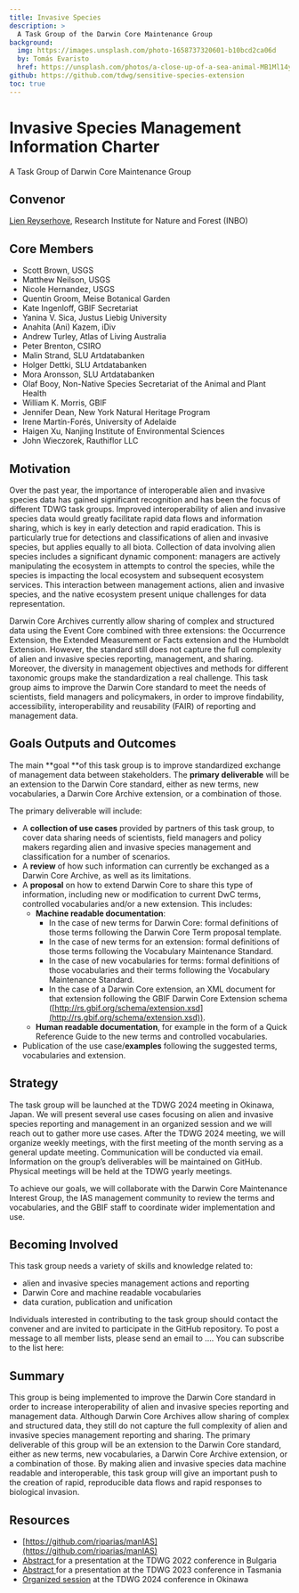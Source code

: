 ```yaml
---
title: Invasive Species
description: >
  A Task Group of the Darwin Core Maintenance Group
background:
  img: https://images.unsplash.com/photo-1658737320601-b10bcd2ca06d
  by: Tomás Evaristo
  href: https://unsplash.com/photos/a-close-up-of-a-sea-animal-MB1Ml14y90U
github: https://github.com/tdwg/sensitive-species-extension
toc: true
---
```


# Invasive Species Management Information Charter

A Task Group of Darwin Core Maintenance Group

## Convenor

[Lien Reyserhove](mailto:lien.reyserhove@inbo.be), Research Institute for Nature and Forest (INBO)


## Core Members

* Scott Brown, USGS
* Matthew Neilson, USGS
* Nicole Hernandez, USGS
* Quentin Groom, Meise Botanical Garden
* Kate Ingenloff, GBIF Secretariat
* Yanina V. Sica, Justus Liebig University 
* Anahita (Ani) Kazem, iDiv
* Andrew Turley, Atlas of Living Australia
* Peter Brenton, CSIRO
* Malin Strand, SLU Artdatabanken
* Holger Dettki, SLU Artdatabanken
* Mora Aronsson, SLU Artdatabanken
* Olaf Booy, Non-Native Species Secretariat of the Animal and Plant Health
* William K. Morris, GBIF
* Jennifer Dean, New York Natural Heritage Program
* Irene Martín-Forés, University of Adelaide
* Haigen Xu, Nanjing Institute of Environmental Sciences
* John Wieczorek, Rauthiflor LLC

## Motivation

Over the past year, the importance of interoperable alien and invasive species data has gained significant recognition and has been the focus of different TDWG task groups. Improved interoperability of alien and invasive species data would greatly facilitate rapid data flows and information sharing, which is key in early detection and rapid eradication. This is particularly true for detections and classifications of alien and invasive species, but applies equally to all biota. Collection of data involving alien species includes a significant dynamic component: managers are actively manipulating the ecosystem in attempts to control the species, while the species is impacting the local ecosystem and subsequent ecosystem services. This interaction between management actions, alien and invasive species, and the native ecosystem present unique challenges for data representation. 

Darwin Core Archives currently allow sharing of complex and structured data using the Event Core combined with three extensions: the Occurrence Extension, the Extended Measurement or Facts extension and the Humboldt Extension. However, the standard still does not capture the full complexity of alien and invasive species reporting, management, and sharing. Moreover, the diversity in management objectives and methods for different taxonomic groups make the standardization a real challenge. This task group aims to improve the Darwin Core standard to meet the needs of scientists, field managers and policymakers, in order to improve findability, accessibility, interoperability and reusability (FAIR) of reporting and management data. 



## Goals Outputs and Outcomes

The main **goal **of this task group is to improve standardized exchange of management data between stakeholders. The **primary deliverable** will be an extension to the Darwin Core standard, either as new terms, new vocabularies, a Darwin Core Archive extension, or a combination of those.

The primary deliverable will include:

* A **collection of use cases** provided by partners of this task group, to cover data sharing needs of scientists, field managers and policy makers regarding alien and invasive species management and classification for a number of scenarios. 
* A **review** of how such information can currently be exchanged as a Darwin Core Archive, as well as its limitations.
* A **proposal** on how to extend Darwin Core to share this type of information, including new or modification to current DwC terms, controlled vocabularies and/or a new  extension. This includes:
    * **Machine readable documentation**:
        * In the case of new terms for Darwin Core: formal definitions of those terms following the Darwin Core Term proposal template.
        * In the case of new terms for an extension: formal definitions of those terms following the Vocabulary Maintenance Standard.
        * In the case of new vocabularies for terms: formal definitions of those vocabularies and their terms following the Vocabulary Maintenance Standard.
        * In the case of a Darwin Core extension, an XML document for that extension following the GBIF Darwin Core Extension schema ([http://rs.gbif.org/schema/extension.xsd](http://rs.gbif.org/schema/extension.xsd)).
    * **Human readable documentation**, for example in the form of a Quick Reference Guide to the new terms and controlled vocabularies.
* Publication of the use case/**examples** following the suggested terms, vocabularies and extension. 



## Strategy

The task group will be launched at the TDWG 2024 meeting in Okinawa, Japan. We will present several use cases focusing on alien and invasive species reporting and management in an organized session and we will reach out to gather more use cases. After the TDWG 2024 meeting, we will organize weekly meetings, with the first meeting of the month serving as a general update meeting. Communication will be conducted via email. Information on the group’s deliverables will be maintained on GitHub. Physical meetings will be held at the TDWG yearly meetings. 

To achieve our goals, we will collaborate with the Darwin Core Maintenance Interest Group, the IAS management community to review the terms and vocabularies, and the GBIF staff to coordinate wider implementation and use. 



## Becoming Involved

This task group needs a variety of skills and knowledge related to:

* alien and invasive species management actions and reporting
* Darwin Core and machine readable vocabularies
* data curation, publication and unification

Individuals interested in contributing to the task group should contact the convener and are invited to participate in the GitHub repository. To post a message to all member lists, please send an email to …. You can subscribe to the list here:


## Summary

This group is being implemented to improve the Darwin Core standard in order to increase interoperability of alien and invasive species reporting and management data. Although Darwin Core Archives allow sharing of complex and structured data, they still do not capture the full complexity of alien and invasive species management reporting and sharing. The primary deliverable of this group will be an extension to the Darwin Core standard, either as new terms, new vocabularies, a Darwin Core Archive extension, or a combination of those. By making alien and invasive species data machine readable and interoperable, this task group will give an important push to the creation of rapid, reproducible data flows and rapid responses to biological invasion.



## Resources

* [https://github.com/riparias/manIAS](https://github.com/riparias/manIAS)
* [Abstract ](https://doi.org/10.3897/biss.6.93453)for a presentation at the TDWG 2022 conference in Bulgaria
* [Abstract ](https://doi.org/10.3897/biss.7.112386)for a presentation at the TDWG 2023 conference in Tasmania
* [Organized session](https://www.tdwg.org/conferences/2024/sessions/#sym19) at the TDWG 2024 conference in Okinawa


